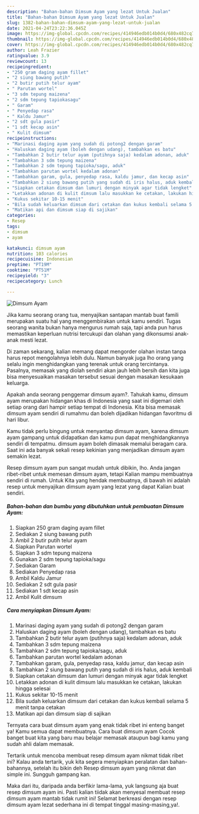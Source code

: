 ```yaml
---
description: "Bahan-bahan Dimsum Ayam yang lezat Untuk Jualan"
title: "Bahan-bahan Dimsum Ayam yang lezat Untuk Jualan"
slug: 1382-bahan-bahan-dimsum-ayam-yang-lezat-untuk-jualan
date: 2021-04-24T23:22:36.045Z
image: https://img-global.cpcdn.com/recipes/414946edb014b0d4/680x482cq70/dimsum-ayam-foto-resep-utama.jpg
thumbnail: https://img-global.cpcdn.com/recipes/414946edb014b0d4/680x482cq70/dimsum-ayam-foto-resep-utama.jpg
cover: https://img-global.cpcdn.com/recipes/414946edb014b0d4/680x482cq70/dimsum-ayam-foto-resep-utama.jpg
author: Leah Frazier
ratingvalue: 3.9
reviewcount: 13
recipeingredient:
- "250 gram daging ayam fillet"
- "2 siung bawang putih"
- "2 butir putih telur ayam"
- " Parutan wortel"
- "3 sdm tepung maizena"
- "2 sdm tepung tapiokasagu"
- " Garam"
- " Penyedap rasa"
- " Kaldu Jamur"
- "2 sdt gula pasir"
- "1 sdt kecap asin"
- " Kulit dimsum"
recipeinstructions:
- "Marinasi daging ayam yang sudah di potong2 dengan garam"
- "Haluskan daging ayam (boleh dengan udang), tambahkan es batu"
- "Tambahkan 2 butir telur ayam (putihnya saja) kedalam adonan, aduk"
- "Tambahkan 3 sdm tepung maizena"
- "Tambahkan 2 sdm tepung tapioka/sagu, aduk"
- "Tambahkan parutan wortel kedalam adonan"
- "Tambahkan garam, gula, penyedap rasa, kaldu jamur, dan kecap asin"
- "Tambahkan 2 siung bawang putih yang sudah di iris halus, aduk kembali"
- "Siapkan cetakan dimsum dan lumuri dengan minyak agar tidak lengket"
- "Letakkan adonan di kulit dimsum lalu masukkan ke cetakan, lakukan hingga selesai"
- "Kukus sekitar 10-15 menit"
- "Bila sudah keluarkan dimsum dari cetakan dan kukus kembali selama 5 menit tanpa cetakan"
- "Matikan api dan dimsum siap di sajikan"
categories:
- Resep
tags:
- dimsum
- ayam

katakunci: dimsum ayam 
nutrition: 103 calories
recipecuisine: Indonesian
preptime: "PT19M"
cooktime: "PT51M"
recipeyield: "3"
recipecategory: Lunch

---
```



![Dimsum Ayam](https://img-global.cpcdn.com/recipes/414946edb014b0d4/680x482cq70/dimsum-ayam-foto-resep-utama.jpg)

Jika kamu seorang orang tua, menyajikan santapan mantab buat famili merupakan suatu hal yang menggembirakan untuk kamu sendiri. Tugas seorang  wanita bukan hanya mengurus rumah saja, tapi anda pun harus memastikan keperluan nutrisi tercukupi dan olahan yang dikonsumsi anak-anak mesti lezat.

Di zaman  sekarang, kalian memang dapat mengorder olahan instan tanpa harus repot mengolahnya lebih dulu. Namun banyak juga lho orang yang selalu ingin menghidangkan yang terenak untuk orang tercintanya. Pasalnya, memasak yang diolah sendiri akan jauh lebih bersih dan kita juga bisa menyesuaikan masakan tersebut sesuai dengan masakan kesukaan keluarga. 



Apakah anda seorang penggemar dimsum ayam?. Tahukah kamu, dimsum ayam merupakan hidangan khas di Indonesia yang saat ini digemari oleh setiap orang dari hampir setiap tempat di Indonesia. Kita bisa memasak dimsum ayam sendiri di rumahmu dan boleh dijadikan hidangan favoritmu di hari libur.

Kamu tidak perlu bingung untuk menyantap dimsum ayam, karena dimsum ayam gampang untuk didapatkan dan kamu pun dapat menghidangkannya sendiri di tempatmu. dimsum ayam boleh dimasak memalui beragam cara. Saat ini ada banyak sekali resep kekinian yang menjadikan dimsum ayam semakin lezat.

Resep dimsum ayam pun sangat mudah untuk dibikin, lho. Anda jangan ribet-ribet untuk memesan dimsum ayam, tetapi Kalian mampu membuatnya sendiri di rumah. Untuk Kita yang hendak membuatnya, di bawah ini adalah resep untuk menyajikan dimsum ayam yang lezat yang dapat Kalian buat sendiri.

<!--inarticleads1-->

##### Bahan-bahan dan bumbu yang dibutuhkan untuk pembuatan Dimsum Ayam:

1. Siapkan 250 gram daging ayam fillet
1. Sediakan 2 siung bawang putih
1. Ambil 2 butir putih telur ayam
1. Siapkan  Parutan wortel
1. Siapkan 3 sdm tepung maizena
1. Gunakan 2 sdm tepung tapioka/sagu
1. Sediakan  Garam
1. Sediakan  Penyedap rasa
1. Ambil  Kaldu Jamur
1. Sediakan 2 sdt gula pasir
1. Sediakan 1 sdt kecap asin
1. Ambil  Kulit dimsum




<!--inarticleads2-->

##### Cara menyiapkan Dimsum Ayam:

1. Marinasi daging ayam yang sudah di potong2 dengan garam
1. Haluskan daging ayam (boleh dengan udang), tambahkan es batu
1. Tambahkan 2 butir telur ayam (putihnya saja) kedalam adonan, aduk
1. Tambahkan 3 sdm tepung maizena
1. Tambahkan 2 sdm tepung tapioka/sagu, aduk
1. Tambahkan parutan wortel kedalam adonan
1. Tambahkan garam, gula, penyedap rasa, kaldu jamur, dan kecap asin
1. Tambahkan 2 siung bawang putih yang sudah di iris halus, aduk kembali
1. Siapkan cetakan dimsum dan lumuri dengan minyak agar tidak lengket
1. Letakkan adonan di kulit dimsum lalu masukkan ke cetakan, lakukan hingga selesai
1. Kukus sekitar 10-15 menit
1. Bila sudah keluarkan dimsum dari cetakan dan kukus kembali selama 5 menit tanpa cetakan
1. Matikan api dan dimsum siap di sajikan




Ternyata cara buat dimsum ayam yang enak tidak ribet ini enteng banget ya! Kamu semua dapat membuatnya. Cara buat dimsum ayam Cocok banget buat kita yang baru mau belajar memasak ataupun bagi kamu yang sudah ahli dalam memasak.

Tertarik untuk mencoba membuat resep dimsum ayam nikmat tidak ribet ini? Kalau anda tertarik, yuk kita segera menyiapkan peralatan dan bahan-bahannya, setelah itu bikin deh Resep dimsum ayam yang nikmat dan simple ini. Sungguh gampang kan. 

Maka dari itu, daripada anda berfikir lama-lama, yuk langsung aja buat resep dimsum ayam ini. Pasti kalian tiidak akan menyesal membuat resep dimsum ayam mantab tidak rumit ini! Selamat berkreasi dengan resep dimsum ayam lezat sederhana ini di tempat tinggal masing-masing,ya!.

